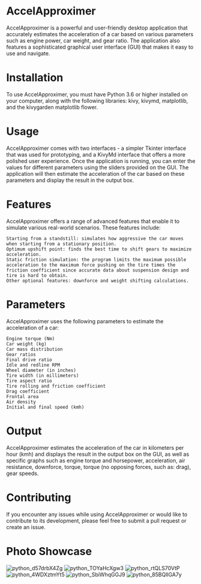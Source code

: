# AccelApproximer

AccelApproximer is a powerful and user-friendly desktop application that accurately estimates the acceleration of a car based on various parameters such as engine power, car weight, and gear ratio. The application also features a sophisticated graphical user interface (GUI) that makes it easy to use and navigate.

# Installation

To use AccelApproximer, you must have Python 3.6 or higher installed on your computer, along with the following libraries: kivy, kivymd, matplotlib, and the kivygarden matplotlib flower.

# Usage

AccelApproximer comes with two interfaces - a simpler Tkinter interface that was used for prototyping, and a KivyMd interface that offers a more polished user experience. Once the application is running, you can enter the values for different parameters using the sliders provided on the GUI. The application will then estimate the acceleration of the car based on these parameters and display the result in the output box.

# Features

AccelApproximer offers a range of advanced features that enable it to simulate various real-world scenarios. These features include:

    Starting from a standstill: simulates how aggressive the car moves when starting from a stationary position.
    Optimum upshift point: finds the best time to shift gears to maximize acceleration.
    Static friction simulation: the program limits the maximum possible acceleration to the maximum force pushing on the tire times the friction coefficient since accurate data about suspension design and tire is hard to obtain.
    Other optional features: downforce and weight shifting calculations.

# Parameters

AccelApproximer uses the following parameters to estimate the acceleration of a car:

    Engine torque (Nm)
    Car weight (kg)
    Car mass distribution
    Gear ratios
    Final drive ratio
    Idle and redline RPM
    Wheel diameter (in inches)
    Tire width (in millimeters)
    Tire aspect ratio
    Tire rolling and friction coefficient
    Drag coefficient
    Frontal area
    Air density
    Initial and final speed (kmh)

# Output

AccelApproximer estimates the acceleration of the car in kilometers per hour (kmh) and displays the result in the output box on the GUI, as well as specific graphs such as
engine torque and horsepower, acceleration, air resistance, downforce, torque, torque (no opposing forces, such as: drag), gear speeds.

# Contributing

If you encounter any issues while using AccelApproximer or would like to contribute to its development, please feel free to submit a pull request or create an issue.

# Photo Showcase
![python_d57drbX4Zg](https://user-images.githubusercontent.com/99805998/227724960-dc2ecae9-b04a-40d9-bb93-03686a587d5e.png)
![python_TOYaHcXgw3](https://user-images.githubusercontent.com/99805998/227724962-9f1c969a-4869-4a58-8f8a-5ab3c59f47ab.png)
![python_rtQLS70VtP](https://user-images.githubusercontent.com/99805998/227724963-50b68e7c-fdae-4836-b841-7fcb155fb108.png)
![python_4WDXztmYt5](https://user-images.githubusercontent.com/99805998/227724964-1da625e4-594a-4025-a81f-4831cf721950.png)
![python_SbiWhqGGJ9](https://user-images.githubusercontent.com/99805998/227724966-9f2da7dd-66d4-4083-88cd-6e5519841a33.png)
![python_85BQllGA7y](https://user-images.githubusercontent.com/99805998/227724967-3b32b690-97ec-44d2-b121-c6e166105384.png)
